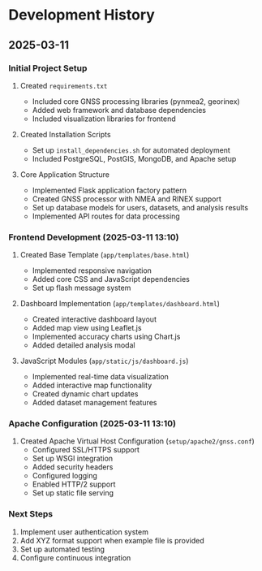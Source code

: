 # Development History

## 2025-03-11

### Initial Project Setup
1. Created `requirements.txt`
   - Included core GNSS processing libraries (pynmea2, georinex)
   - Added web framework and database dependencies
   - Included visualization libraries for frontend

2. Created Installation Scripts
   - Set up `install_dependencies.sh` for automated deployment
   - Included PostgreSQL, PostGIS, MongoDB, and Apache setup

3. Core Application Structure
   - Implemented Flask application factory pattern
   - Created GNSS processor with NMEA and RINEX support
   - Set up database models for users, datasets, and analysis results
   - Implemented API routes for data processing

### Frontend Development (2025-03-11 13:10)
1. Created Base Template (`app/templates/base.html`)
   - Implemented responsive navigation
   - Added core CSS and JavaScript dependencies
   - Set up flash message system

2. Dashboard Implementation (`app/templates/dashboard.html`)
   - Created interactive dashboard layout
   - Added map view using Leaflet.js
   - Implemented accuracy charts using Chart.js
   - Added detailed analysis modal

3. JavaScript Modules (`app/static/js/dashboard.js`)
   - Implemented real-time data visualization
   - Added interactive map functionality
   - Created dynamic chart updates
   - Added dataset management features

### Apache Configuration (2025-03-11 13:10)
1. Created Apache Virtual Host Configuration (`setup/apache2/gnss.conf`)
   - Configured SSL/HTTPS support
   - Set up WSGI integration
   - Added security headers
   - Configured logging
   - Enabled HTTP/2 support
   - Set up static file serving

### Next Steps
1. Implement user authentication system
2. Add XYZ format support when example file is provided
3. Set up automated testing
4. Configure continuous integration
